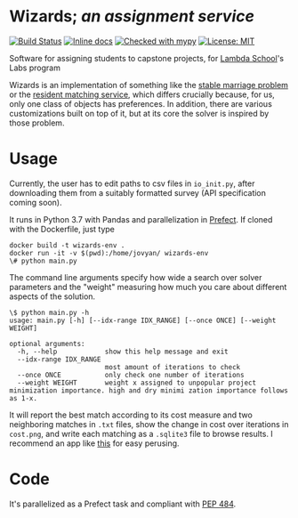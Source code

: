# Wizards; _an assignment service_

[![Build Status](https://travis-ci.org/dwyl/esta.svg?branch=master)](https://travis-ci.org/quinn-dougherty/wizards)
[![Inline docs](http://inch-ci.org/github/quinn-dougherty/wizards.svg?branch=master)](http://inch-ci.org/github/quinn-dougherty/wizards)
[![Checked with mypy](http://www.mypy-lang.org/static/mypy_badge.svg)](http://mypy-lang.org/)
[![License:
 MIT](https://img.shields.io/badge/License-MIT-yellow.svg)](https://opensource.org/licenses/MIT)
 
Software for assigning students to capstone projects, for [Lambda School](https://lambdaschool.com/)'s Labs program

Wizards is an implementation of something like the [stable marriage problem](https://en.wikipedia.org/wiki/Stable_marriage_problem) or the
[resident matching service](https://www.carms.ca/), which differs crucially
because, for us, only one class of objects has preferences. In addition, there are
various customizations built on top of it, but at its core the solver is inspired by
those problem.  

# Usage

Currently, the user has to edit paths to csv files in `io_init.py`, after
downloading them from a suitably formatted survey (API specification coming
soon).  

It runs in Python 3.7 with Pandas and parallelization in [Prefect](https://docs.prefect.io/). If cloned with the Dockerfile,
just type

``` shell
docker build -t wizards-env .
docker run -it -v $(pwd):/home/jovyan/ wizards-env
\# python main.py
```

The command line arguments specify how wide a search over solver parameters and
the "weight" measuring how much you care about different aspects of the
solution. 

``` shell
\$ python main.py -h
usage: main.py [-h] [--idx-range IDX_RANGE] [--once ONCE] [--weight WEIGHT]

optional arguments:
  -h, --help            show this help message and exit
  --idx-range IDX_RANGE
                        most amount of iterations to check
  --once ONCE           only check one number of iterations
  --weight WEIGHT       weight x assigned to unpopular project minimization importance. high and dry minimi zation importance follows as 1-x.
```

It will report the best match according to its cost measure and two
neighboring matches in `.txt` files, show the change in cost over iterations in
`cost.png`, and write each matching as a `.sqlite3` file to browse results. I
recommend an app like [this](https://sqlitebrowser.org/) for easy perusing. 

# Code

It's parallelized as a Prefect task and compliant with [PEP
484](https://www.python.org/dev/peps/pep-0484/). 
